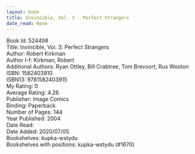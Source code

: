 ```yaml
---
layout: book
title: Invincible, Vol. 3 - Perfect Strangers
date_read: None
---
```


Book Id: 524498<br />
Title: Invincible, Vol. 3: Perfect Strangers<br />
Author: Robert Kirkman<br />
Author l-f: Kirkman, Robert<br />
Additional Authors: Ryan Ottley, Bill Crabtree, Tom Brevoort, Rus Wooton<br />
ISBN: 1582403910<br />
ISBN13: 9781582403915<br />
My Rating: 0<br />
Average Rating: 4.26<br />
Publisher: Image Comics<br />
Binding: Paperback<br />
Number of Pages: 144<br />
Year Published: 2004<br />
Date Read: <br />
Date Added: 2020/07/05<br />
Bookshelves: kupka-wstydu<br />
Bookshelves with positions: kupka-wstydu (#1670)<br />


